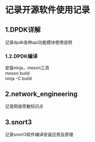 # 记录开源软件使用记录

## 1.DPDK详解
记录dpdk各种api功能模块使用说明

### 1.2.DPDK编译
安装ninja，meson工具  
meson build  
ninja -C build  

## 2.network_engineering
记录网络零散知识点

## 3.snort3
记录snort3软件编译安装应用及原理



